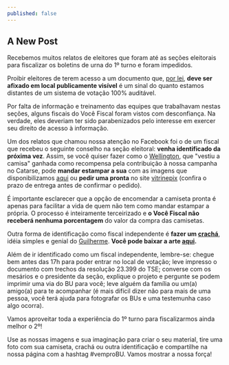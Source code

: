 ```yaml
---
published: false
---
```


## A New Post

Recebemos muitos relatos de eleitores que foram até as seções eleitorais para fiscalizar os boletins de urna do 1º turno e foram impedidos.

Proibir eleitores de terem acesso a um documento que, [por lei](https://bit.ly/bu-obrigatorio), **deve ser afixado em local publicamente visível** é um sinal do quanto estamos distantes de um sistema de votação 100% auditável.

Por falta de informação e treinamento das equipes que trabalhavam nestas seções,  alguns fiscais do Você Fiscal foram vistos com desconfiança. Na verdade, eles deveriam ter sido parabenizados pelo interesse em exercer seu direito de acesso à informação.

Um dos relatos que chamou nossa atenção no Facebook foi o de um fiscal que recebeu o seguinte conselho na seção eleitoral: **venha identificado da próxima vez**. Assim, se você quiser fazer como o [Wellington](https://www.facebook.com/photo.php?fbid=772569649466862&set=a.103307106393123.4273.100001415020485&type=1&theater), que "vestiu a camisa" ganhada como recompensa pela contribuição à nossa campanha no Catarse, pode **mandar estampar a sua** com as imagens que disponibilizamos [aqui](http://bit.ly/vocefiscal-camisetas) ou **pedir uma pronta** no site [vitrinepix](http://www.vitrinepix.com.br/vocefiscal/) (confira o prazo de entrega antes de confirmar o pedido).

É importante esclarecer que a opção de encomendar a camiseta pronta é apenas para facilitar a vida de quem não tem como mandar estampar a própria. O processo é inteiramente terceirizado e **o Você Fiscal não receberá nenhuma porcentagem** do valor da compra das camisetas.

Outra forma de identificação como fiscal independente é **fazer um [crachá](https://bit.ly/vocefiscal-cracha)**, idéia simples e genial do [Guilherme](https://www.facebook.com/video.php?v=696197140465230&set=vb.100002248529100&type=2&theater). **Você pode baixar a arte [aqui](https://bit.ly/vocefiscal-cracha).**

Além de ir identificado como um fiscal independente, lembre-se:
chegue bem antes das 17h para poder entrar no local de votação;
leve impresso o documento com trechos da resolução 23.399 do TSE;
converse com os mesários e o presidente da seção, explique o projeto e pergunte se podem imprimir uma via do BU para você;
leve alguém da família ou um(a) amigo(a) para te acompanhar (é mais difícil dizer não para mais de uma pessoa, você terá ajuda para fotografar os BUs e uma testemunha caso algo ocorra).

Vamos aproveitar toda a experiência do 1º turno para fiscalizarmos ainda melhor o 2º!

Use as nossas imagens e sua imaginação para criar o seu material, tire uma foto com sua camiseta, crachá ou outra identificação e compartilhe na nossa página com a hashtag #vemproBU.  Vamos mostrar a nossa força!